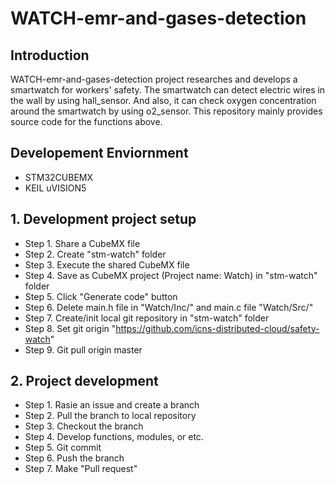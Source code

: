 # WATCH-emr-and-gases-detection

## Introduction

WATCH-emr-and-gases-detection project researches and develops a smartwatch for workers' safety. The smartwatch can detect electric wires in the wall by using hall_sensor. And also, it can check oxygen concentration around the smartwatch by using o2_sensor. This repository mainly provides source code for the functions above.

## Developement Enviornment

- STM32CUBEMX
- KEIL uVISION5

## 1. Development project setup
* Step 1. Share a CubeMX file
* Step 2. Create "stm-watch" folder
* Step 3. Execute the shared CubeMX file
* Step 4. Save as CubeMX project (Project name: Watch) in "stm-watch" folder
* Step 5. Click "Generate code" button
* Step 6. Delete main.h file in "Watch/Inc/" and main.c file "Watch/Src/"
* Step 7. Create/init local git repository in "stm-watch" folder
* Step 8. Set git origin "https://github.com/icns-distributed-cloud/safety-watch"
* Step 9. Git pull origin master

## 2. Project development
* Step 1. Rasie an issue and create a branch
* Step 2. Pull the branch to local repository
* Step 3. Checkout the branch
* Step 4. Develop functions, modules, or etc.
* Step 5. Git commit
* Step 6. Push the branch
* Step 7. Make "Pull request"
